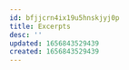 ```yaml
---
id: bfjjcrn4ix19u5hnskjyj0p
title: Excerpts
desc: ''
updated: 1656843529439
created: 1656843529439
---
```


